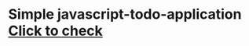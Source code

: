 # Simple javascript-todo-application [Click to check](https://tamagotchi9.github.io/javascript-todo-application/)
